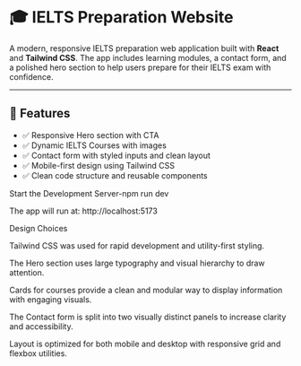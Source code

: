 # 🎓 IELTS Preparation Website

A modern, responsive IELTS preparation web application built with **React** and **Tailwind CSS**. The app includes learning modules, a contact form, and a polished hero section to help users prepare for their IELTS exam with confidence.

---

## 🚀 Features

- ✅ Responsive Hero section with CTA
- ✅ Dynamic IELTS Courses with images
- ✅ Contact form with styled inputs and clean layout
- ✅ Mobile-first design using Tailwind CSS
- ✅ Clean code structure and reusable components


Start the Development Server-npm run dev

The app will run at: http://localhost:5173

Design Choices

Tailwind CSS was used for rapid development and utility-first styling.

The Hero section uses large typography and visual hierarchy to draw attention.

Cards for courses provide a clean and modular way to display information with engaging visuals.

The Contact form is split into two visually distinct panels to increase clarity and accessibility.

Layout is optimized for both mobile and desktop with responsive grid and flexbox utilities.

